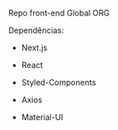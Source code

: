 Repo front-end Global ORG

Dependências: 

- Next.js

- React

- Styled-Components

- Axios

- Material-UI
